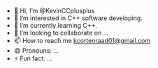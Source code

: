 - 👋 Hi, I’m @KevinCCplusplus
- 👀 I’m interested in C++ software developing.
- 🌱 I’m currently learning C++.
- 💞️ I’m looking to collaborate on ...
- 📫 How to reach me kcortenraad01@gmail.com
- 😄 Pronouns: ...
- ⚡ Fun fact: ...

<!---
KevinCCplusplus/KevinCCplusplus is a ✨ special ✨ repository because its `README.md` (this file) appears on your GitHub profile.
You can click the Preview link to take a look at your changes.
--->
